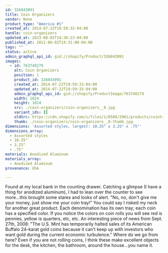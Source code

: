 ```yaml
---
id: 326843091
title: Coin Organizers
vendor: None
product_type: "America #1"
created_at: 2014-07-22T19:59:32-04:00
handle: coin-organizers
updated_at: 2023-08-02T14:36:23-04:00
published_at: 2011-06-02T14:31:00-04:00
tags: ""
status: active
admin_graphql_api_id: gid://shopify/Product/326843091
images:
  - id: 763748279
    alt: Coin Organizers
    position: 1
    product_id: 326843091
    created_at: 2014-07-22T19:59:33-04:00
    updated_at: 2014-07-22T19:59:33-04:00
    admin_graphql_api_id: gid://shopify/ProductImage/763748279
    width: 1024
    height: 1024
    src: ./coin-organizers/coin-organizers__0.jpg
    variant_ids: []
    oldSrc: https://cdn.shopify.com/s/files/1/0589/2901/products/cointrays_5702.jpeg?v=1406073573
    thumb: ./coin-organizers/coin-organizers__0-thumb.jpg
dimensions: 'Assorted styles, largest: 10.25" x 3.25" x .75"'
dimensions_array:
  - Assorted styles
  - 10.25"
  - 3.25"
  - .75"
materials: Anodized Aluminum
materials_array:
  - Anodized Aluminum
provenance: USA

---
```


Found at my local bank in the counting drawer. Catching a glimpse (I have a thing for anodized aluminum), I had to lean over the counter to see more...this brought some stares and looks of alert. "No, no, don't give me your money, just show me your coin tray!" You could say I risked my neck for another great product. Each denomination has its own tray; each coin has a specified color. If you notice the colors on coin rolls you will see red is pennies, yellow is quarters, etc, etc. An interesting piece of news from Sept. 27th, 2008: "The U.S. Mint has temporarily halted sales of its American Buffalo 24-karat gold coins because it can’t keep up with investors who want gold during the current economic turbulence." Where do we go from here? Even if you are not rolling coins, I think these make excellent objects for the desk, the kitchen, the bathroom, around the house...you name it.